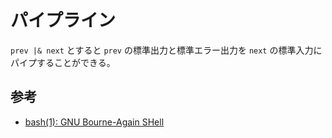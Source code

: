 # パイプライン

`prev |& next` とすると `prev` の標準出力と標準エラー出力を `next` の標準入力にパイプすることができる。

## 参考

- [bash(1): GNU Bourne-Again SHell](https://linux.die.net/man/1/bash)
